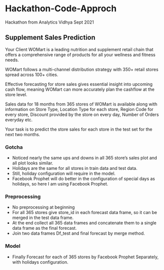 # Hackathon-Code-Approch 
Hackathon from Analytics Vidhya Sept 2021

## Supplement Sales Prediction
Your Client WOMart is a leading nutrition and supplement retail chain that offers a comprehensive range of products for all your wellness and fitness needs.

WOMart follows a multi-channel distribution strategy with 350+ retail stores spread across 100+ cities.

Effective forecasting for store sales gives essential insight into upcoming cash flow, meaning WOMart can more accurately plan the cashflow at the store level.

Sales data for 18 months from 365 stores of WOMart is available along with information on Store Type, Location Type for each store, Region Code for every store, Discount provided by the store on every day, Number of Orders everyday etc.

Your task is to predict the store sales for each store in the test set for the next two months.

### Gotcha
* Noticed nearly the same ups and downs in all 365 store’s sales plot and all plot looks similar.
* Holidays are the same for all stores in train data and test data.
* Still, holiday configuration will require in the model.
* Facebook Prophet will do better in the configuration of special days as holidays, so here I am using Facebook
Prophet.
### Preprocessing
* No preprocessing at beginning
* For all 365 stores give store_id in each forecast data frame, so it can be merged in the test data frame.
* At the end collect all 365 data frames and concatenate them to a single data frame as the final forecast.
* Join two data frames Df_test and final forecast by merge method.
### Model
* Finally Forecast for each of 365 stores by Facebook Prophet Separately, with holidays configuration.
